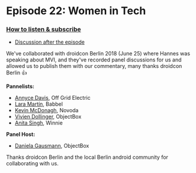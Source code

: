 # Episode 22: Women in Tech

### [How to listen & subscribe](https://github.com/artem-zinnatullin/TheContext-Podcast)

* [Discussion after the episode](https://github.com/artem-zinnatullin/TheContext-Podcast/issues/101)

We've collaborated with droidcon Berlin 2018 (June 25) where Hannes was speaking about MVI, and they've recorded panel discussions for us and allowed us to publish them with our commentary, many thanks droidcon Berlin 👍

**Pannelists:**

* [Annyce Davis](https://twitter.com/brwngrldev), Off Grid Electric
* [Lara Martín](https://twitter.com/lariki), Babbel 
* [Kevin McDonagh](https://twitter.com/kevinmcdonagh), Novoda
* [Vivien Dollinger](https://www.linkedin.com/in/vivien-dollinger), ObjectBox
* [Anita Singh](https://twitter.com/anitas3791), Winnie

**Panel Host:**

* [Daniela Gausmann](https://de.linkedin.com/in/daniela-gausmann), ObjectBox

Thanks droidcon Berlin and the local Berlin android community for collaborating with us.

